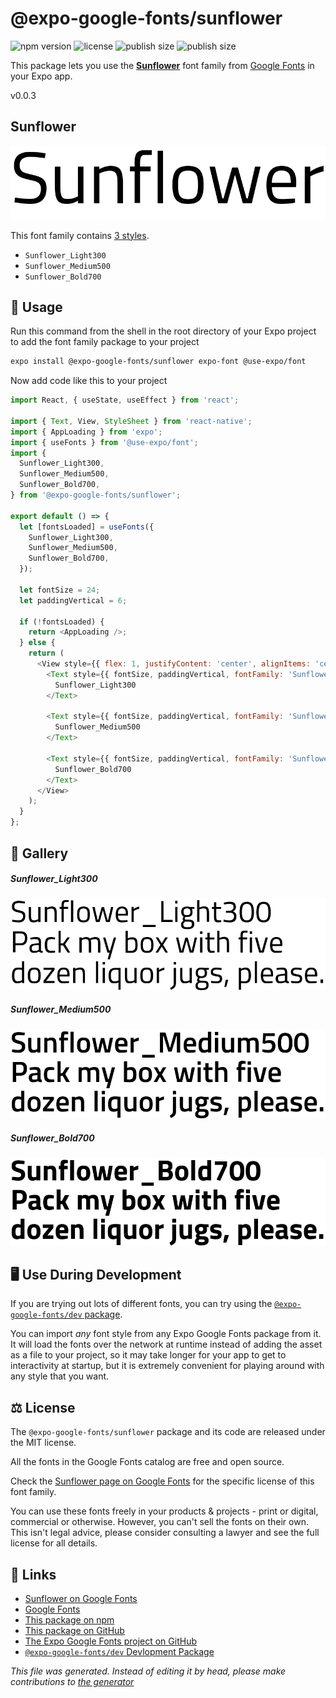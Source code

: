 # @expo-google-fonts/sunflower

![npm version](https://flat.badgen.net/npm/v/@expo-google-fonts/sunflower)
![license](https://flat.badgen.net/github/license/expo/google-fonts)
![publish size](https://flat.badgen.net/packagephobia/install/@expo-google-fonts/sunflower)
![publish size](https://flat.badgen.net/packagephobia/publish/@expo-google-fonts/sunflower)

This package lets you use the [**Sunflower**](https://fonts.google.com/specimen/Sunflower) font family from [Google Fonts](https://fonts.google.com/) in your Expo app.

v0.0.3

## Sunflower

![Sunflower](./font-family.png)

This font family contains [3 styles](#gallery).

- `Sunflower_Light300`
- `Sunflower_Medium500`
- `Sunflower_Bold700`

## 🔡 Usage

Run this command from the shell in the root directory of your Expo project to add the font family package to your project
```sh
expo install @expo-google-fonts/sunflower expo-font @use-expo/font
```

Now add code like this to your project
```js
import React, { useState, useEffect } from 'react';

import { Text, View, StyleSheet } from 'react-native';
import { AppLoading } from 'expo';
import { useFonts } from '@use-expo/font';
import {
  Sunflower_Light300,
  Sunflower_Medium500,
  Sunflower_Bold700,
} from '@expo-google-fonts/sunflower';

export default () => {
  let [fontsLoaded] = useFonts({
    Sunflower_Light300,
    Sunflower_Medium500,
    Sunflower_Bold700,
  });

  let fontSize = 24;
  let paddingVertical = 6;

  if (!fontsLoaded) {
    return <AppLoading />;
  } else {
    return (
      <View style={{ flex: 1, justifyContent: 'center', alignItems: 'center' }}>
        <Text style={{ fontSize, paddingVertical, fontFamily: 'Sunflower_Light300' }}>
          Sunflower_Light300
        </Text>

        <Text style={{ fontSize, paddingVertical, fontFamily: 'Sunflower_Medium500' }}>
          Sunflower_Medium500
        </Text>

        <Text style={{ fontSize, paddingVertical, fontFamily: 'Sunflower_Bold700' }}>
          Sunflower_Bold700
        </Text>
      </View>
    );
  }
};

```

## 📖 Gallery

##### Sunflower_Light300
![Sunflower_Light300](./e60ce84d8ac799e771211c4fa34de99812b730e86342f32f94fbccfa79461bd0.ttf.png)

##### Sunflower_Medium500
![Sunflower_Medium500](./cf53d978b098c900279393bfdf56611a8003d688b2b16b7bd767182e1b0c58e8.ttf.png)

##### Sunflower_Bold700
![Sunflower_Bold700](./f3b680ac8a8f4a8a9ede88bf72084ae45ddd8dd7a8a87e826b9ce8946a7b0536.ttf.png)


## 🖥️ Use During Development

If you are trying out lots of different fonts, you can try using the [`@expo-google-fonts/dev` package](https://github.com/expo/google-fonts/tree/master/font-packages/dev#readme).

You can import *any* font style from any Expo Google Fonts package from it. It will load the fonts
over the network at runtime instead of adding the asset as a file to your project, so it may take longer
for your app to get to interactivity at startup, but it is extremely convenient
for playing around with any style that you want.

## ⚖️ License

The `@expo-google-fonts/sunflower` package and its code are released under the MIT license.

All the fonts in the Google Fonts catalog are free and open source.

Check the [Sunflower page on Google Fonts](https://fonts.google.com/specimen/Sunflower) for the specific license of this font family.

You can use these fonts freely in your products & projects - print or digital, commercial or otherwise. However, you can't sell the fonts on their own. This isn't legal advice, please consider consulting a lawyer and see the full license for all details.

## 🔗 Links

- [Sunflower on Google Fonts](https://fonts.google.com/specimen/Sunflower)
- [Google Fonts](https://fonts.google.com/)
- [This package on npm](https://www.npmjs.com/package/@expo-google-fonts/sunflower)
- [This package on GitHub](https://github.com/expo/google-fonts/tree/master/font-packages/sunflower)
- [The Expo Google Fonts project on GitHub](https://github.com/expo/google-fonts)
- [`@expo-google-fonts/dev` Devlopment Package](https://github.com/expo/google-fonts/tree/master/font-packages/dev)


*This file was generated. Instead of editing it by head, please make contributions to [the generator](https://github.com/expo/google-fonts/tree/master/packages/generator)*
